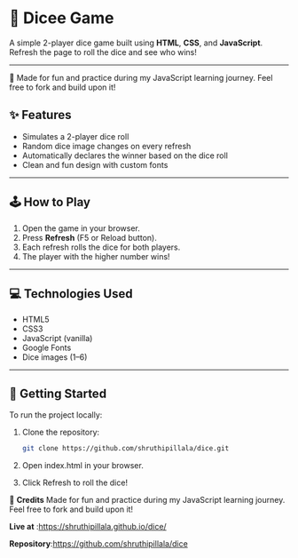 # 🎲 Dicee Game

A simple 2-player dice game built using **HTML**, **CSS**, and **JavaScript**. Refresh the page to roll the dice and see who wins!

---

🙌 Made for fun and practice during my JavaScript learning journey.
Feel free to fork and build upon it!

## ✨ Features

- Simulates a 2-player dice roll
- Random dice image changes on every refresh
- Automatically declares the winner based on the dice roll
- Clean and fun design with custom fonts

---

## 🕹️ How to Play

1. Open the game in your browser.
2. Press **Refresh** (F5 or Reload button).
3. Each refresh rolls the dice for both players.
4. The player with the higher number wins!

---

## 💻 Technologies Used

- HTML5
- CSS3
- JavaScript (vanilla)
- Google Fonts
- Dice images (1–6)

---


## 🚀 Getting Started

To run the project locally:

1. Clone the repository:
   ```bash
   git clone https://github.com/shruthipillala/dice.git
2. Open index.html in your browser.

3. Click Refresh to roll the dice!


🙌 **Credits**
Made for fun and practice during my JavaScript learning journey.
Feel free to fork and build upon it!

**Live at** :https://shruthipillala.github.io/dice/

**Repository**:https://github.com/shruthipillala/dice